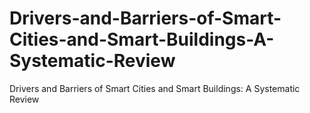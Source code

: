 # Drivers-and-Barriers-of-Smart-Cities-and-Smart-Buildings-A-Systematic-Review
Drivers and Barriers of Smart Cities and Smart Buildings: A Systematic Review
